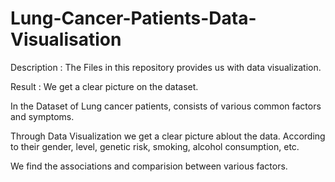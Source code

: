 # Lung-Cancer-Patients-Data-Visualisation
Description : The Files in this repository provides us with data visualization.

Result : We get a clear picture on the dataset.

In the Dataset of Lung cancer patients, consists of various common factors and symptoms. 

Through Data Visualization we get a clear picture ablout the data. According to their gender, level, genetic risk, smoking, alcohol consumption, etc.

We find the associations and comparision between various factors.
